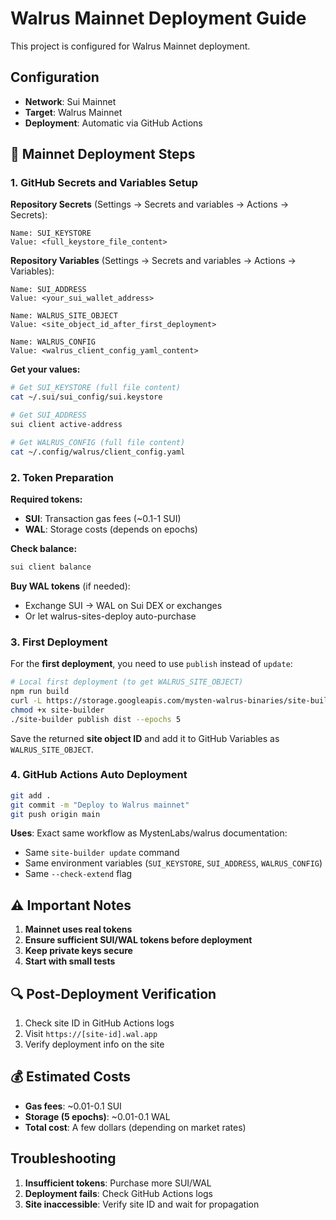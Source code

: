 # Walrus Mainnet Deployment Guide

This project is configured for Walrus Mainnet deployment.

## Configuration

- **Network**: Sui Mainnet
- **Target**: Walrus Mainnet
- **Deployment**: Automatic via GitHub Actions

## 🎯 Mainnet Deployment Steps

### 1. GitHub Secrets and Variables Setup

**Repository Secrets** (Settings → Secrets and variables → Actions → Secrets):
```
Name: SUI_KEYSTORE
Value: <full_keystore_file_content>
```

**Repository Variables** (Settings → Secrets and variables → Actions → Variables):
```
Name: SUI_ADDRESS
Value: <your_sui_wallet_address>

Name: WALRUS_SITE_OBJECT  
Value: <site_object_id_after_first_deployment>

Name: WALRUS_CONFIG
Value: <walrus_client_config_yaml_content>
```

**Get your values:**
```bash
# Get SUI_KEYSTORE (full file content)
cat ~/.sui/sui_config/sui.keystore

# Get SUI_ADDRESS
sui client active-address

# Get WALRUS_CONFIG (full file content)
cat ~/.config/walrus/client_config.yaml
```

### 2. Token Preparation

**Required tokens:**
- **SUI**: Transaction gas fees (~0.1-1 SUI)
- **WAL**: Storage costs (depends on epochs)

**Check balance:**
```bash
sui client balance
```

**Buy WAL tokens** (if needed):
- Exchange SUI → WAL on Sui DEX or exchanges
- Or let walrus-sites-deploy auto-purchase

### 3. First Deployment

For the **first deployment**, you need to use `publish` instead of `update`:

```bash
# Local first deployment (to get WALRUS_SITE_OBJECT)
npm run build
curl -L https://storage.googleapis.com/mysten-walrus-binaries/site-builder-mainnet-latest-ubuntu-x86_64 -o site-builder
chmod +x site-builder
./site-builder publish dist --epochs 5
```

Save the returned **site object ID** and add it to GitHub Variables as `WALRUS_SITE_OBJECT`.

### 4. GitHub Actions Auto Deployment

```bash
git add .
git commit -m "Deploy to Walrus mainnet"
git push origin main
```

**Uses**: Exact same workflow as MystenLabs/walrus documentation:
- Same `site-builder update` command
- Same environment variables (`SUI_KEYSTORE`, `SUI_ADDRESS`, `WALRUS_CONFIG`)
- Same `--check-extend` flag

## ⚠️ Important Notes

1. **Mainnet uses real tokens**
2. **Ensure sufficient SUI/WAL tokens before deployment**
3. **Keep private keys secure**
4. **Start with small tests**

## 🔍 Post-Deployment Verification

1. Check site ID in GitHub Actions logs
2. Visit `https://[site-id].wal.app`
3. Verify deployment info on the site

## 💰 Estimated Costs

- **Gas fees**: ~0.01-0.1 SUI
- **Storage (5 epochs)**: ~0.01-0.1 WAL
- **Total cost**: A few dollars (depending on market rates)

## Troubleshooting

1. **Insufficient tokens**: Purchase more SUI/WAL
2. **Deployment fails**: Check GitHub Actions logs
3. **Site inaccessible**: Verify site ID and wait for propagation

